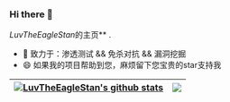 
### Hi there 👋


*LuvTheEagleStan*的主页** .

- 🔭 致力于：渗透测试 && 免杀对抗 && 漏洞挖掘
- 😄 如果我的项目帮助到您，麻烦留下您宝贵的star支持我

| <a href="https://payloads.online"><img align="center" src="https://github-readme-stats.vercel.app/api?username=LuvTheEagleStan&show_icons=true&include_all_commits=true&theme=white&hide_border=false&hide=contribs" alt="LuvTheEagleStan's github stats" /></a> | <a href="https://payloads.online"><img align="center" src="https://github-readme-stats.vercel.app/api/top-langs/?username=LuvTheEagleStan&layout=compact&theme=graywhite&hide_border=true&hide=javascript,html,css" /></a> |
| ------------- | ------------- |


